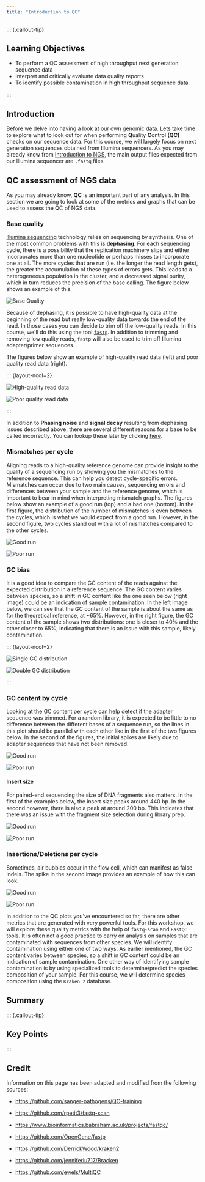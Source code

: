 ```yaml
---
title: "Introduction to QC"
---
```


::: {.callout-tip}
## Learning Objectives

- To perform a QC assessment of high throughput next generation sequence data
- Interpret and critically evaluate data quality reports
- To identify possible contamination in high throughput sequence data

:::

## Introduction

Before we delve into having a look at our own genomic data. Lets take time to explore what to look out for when performing **Q**uality **C**ontrol **(QC)** checks on our sequence data. 
For this course, we will largely focus on next generation sequences obtained from Illumina sequencers. 
As you may already know from [Introduction to NGS](02-intro_wgs.md), the main output files expected from our Illumina sequencer are `.fastq` files.

## QC assessment of NGS data

As you may already know, **QC** is an important part of any analysis. In this section we are going to look at some of the metrics and graphs that can be used to assess the QC of NGS data. 

### Base quality

[Illumina sequencing](https://en.wikipedia.org/wiki/Illumina_dye_sequencing) technology relies on sequencing by synthesis. One of the most common problems with this is __dephasing__. For each sequencing cycle, there is a possibility that the replication machinery slips and either incorporates more than one nucleotide or perhaps misses to incorporate one at all. The more cycles that are run (i.e. the longer the read length gets), the greater the accumulation of these types of errors gets. This leads to a heterogeneous population in the cluster, and a decreased signal purity, which in turn reduces the precision of the base calling. The figure below shows an example of this.

![Base Quality](images/base_qual.png)

Because of dephasing, it is possible to have high-quality data at the beginning of the read but really low-quality data towards the end of the read. In those cases you can decide to trim off the low-quality reads. In this course, we'll do this using the tool [`fastp`](https://www.ncbi.nlm.nih.gov/pubmed/30423086/). In addition to trimming and removing low quality reads, `fastp` will also be used to trim off Illumina adapter/primer sequences.

The figures below show an example of high-quality read data (left) and poor quality read data (right).

::: {layout-ncol=2}

![High-quality read data](images/base_qual_pass.png)

![Poor quality read data](images/base_qual_fail.png)

:::

In addition to __Phasing noise__ and __signal decay__ resulting from dephasing issues described above, there are several different reasons for a base to be called incorrectly. You can lookup these later by clicking [here](10.1093/bib/bbq077).


### Mismatches per cycle

Aligning reads to a high-quality reference genome can provide insight to the quality of a sequencing run by showing you the mismatches to the reference sequence. This can help you detect cycle-specific errors. Mismatches can occur due to two main causes, sequencing errors and differences between your sample and the reference genome, which is important to bear in mind when interpreting mismatch graphs. The figures below show an example of a good run (top) and a bad one (bottom). In the first figure, the distribution of the number of mismatches is even between the cycles, which is what we would expect from a good run. However, in the second figure, two cycles stand out with a lot of mismatches compared to the other cycles.

![Good run](images/mismatch_per_cycle_pass.png)

![Poor run](images/mismatch_per_cycle_fail.png)


### GC bias
It is a good idea to compare the GC content of the reads against the expected distribution in a reference sequence. The GC content varies between species, so a shift in GC content like the one seen below (right image) could be an indication of sample contamination. In the left image below, we can see that the GC content of the sample is about the same as for the theoretical reference, at ~65%. However, in the right figure, the GC content of the sample shows two distributions: one is closer to 40% and the other closer to 65%, indicating that there is an issue with this sample, likely contamination. 


::: {layout-ncol=2}

![Single GC distribution](images/gc_pass.png)

![Double GC distribution](images/gc_fail.png)

:::

### GC content by cycle
Looking at the GC content per cycle can help detect if the adapter sequence was trimmed. For a random library, it is expected to be little to no difference between the different bases of a sequence run, so the lines in this plot should be parallel with each other like in the first of the two figures below. In the second of the figures, the initial spikes are likely due to adapter sequences that have not been removed. 

![Good run](images/acgt_per_cycle_pass.png)

![Poor run](images/acgt_per_cycle_fail.png)


#### Insert size
For paired-end sequencing the size of DNA fragments also matters. In the first of the examples below, the insert size peaks around 440 bp. In the second however, there is also a peak at around 200 bp. This indicates that there was an issue with the fragment size selection during library prep.

![Good run](images/insert_size_pass.png)

![Poor run](images/insert_size_fail.png)


### Insertions/Deletions per cycle
Sometimes, air bubbles occur in the flow cell, which can manifest as false indels. The spike in the second image provides an example of how this can look.

![Good run](images/indels-per-cycle.pass.png)

![Poor run](images/indels-per-cycle.fail.png)


In addition to the QC plots you've encountered so far, there are other metrics that are generated with very powerful tools. For this workshop, we will explore these quality metrics with the help of `fastq-scan` and `FastQC` tools.
It is often not a good practice to carry on analysis on samples that are contaminated with sequences from other species. We will identify contamination using either one of two ways.
As earlier mentioned, the GC content varies between species, so a shift in GC content could be an indication of sample contamination. 
One other way of identifying sample contamination is by using specialized tools to determine/predict the species composition of your sample. For this course, we will determine species composition using the `Kraken 2` database.


## Summary

::: {.callout-tip}
## Key Points

:::

## Credit
Information on this page has been adapted and modified from the following sources:

- https://github.com/sanger-pathogens/QC-training

- https://github.com/rpetit3/fastq-scan

- https://www.bioinformatics.babraham.ac.uk/projects/fastqc/

- https://github.com/OpenGene/fastp

- https://github.com/DerrickWood/kraken2

- https://github.com/jenniferlu717/Bracken

- https://github.com/ewels/MultiQC